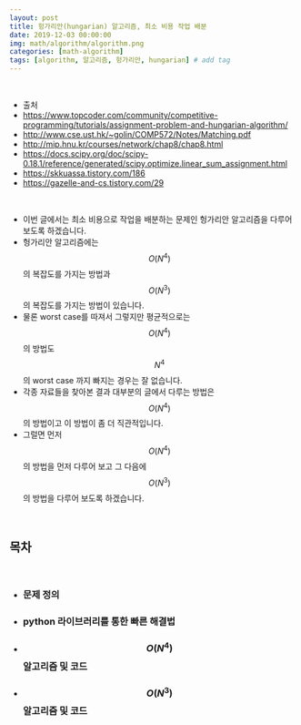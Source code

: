 ```yaml
---
layout: post
title: 헝가리안(hungarian) 알고리즘, 최소 비용 작업 배분
date: 2019-12-03 00:00:00
img: math/algorithm/algorithm.png
categories: [math-algorithm] 
tags: [algorithm, 알고리즘, 헝가리안, hungarian] # add tag
---
```


<br>

- 출처 
- https://www.topcoder.com/community/competitive-programming/tutorials/assignment-problem-and-hungarian-algorithm/
- http://www.cse.ust.hk/~golin/COMP572/Notes/Matching.pdf
- http://mip.hnu.kr/courses/network/chap8/chap8.html
- https://docs.scipy.org/doc/scipy-0.18.1/reference/generated/scipy.optimize.linear_sum_assignment.html
- https://skkuassa.tistory.com/186
- https://gazelle-and-cs.tistory.com/29

<br>

- 이번 글에서는 최소 비용으로 작업을 배분하는 문제인 헝가리안 알고리즘을 다루어 보도록 하겠습니다.
- 헝가리안 알고리즘에는 $$ O(N^{4}) $$의 복잡도를 가지는 방법과 $$ O(N^{3}) $$의 복잡도를 가지는 방법이 있습니다.
- 물론 worst case를 따져서 그렇지만 평균적으로는 $$ O(N^{4}) $$의 방법도 $$ N^{4} $$의 worst case 까지 빠지는 경우는 잘 없습니다.
- 각종 자료들을 찾아본 결과 대부분의 글에서 다루는 방법은 $$ O(N^{4}) $$의 방법이고 이 방법이 좀 더 직관적입니다.
- 그럴면 먼저 $$ O(N^{4}) $$의 방법을 먼저 다루어 보고 그 다음에 $$ O(N^{3}) $$의 방법을 다루어 보도록 하겠습니다.

<br>

## **목차**

<br>

- ### 문제 정의
- ### python 라이브러리를 통한 빠른 해결법
- ### $$ O(N^{4}) $$ 알고리즘 및 코드
- ### $$ O(N^{3}) $$ 알고리즘 및 코드